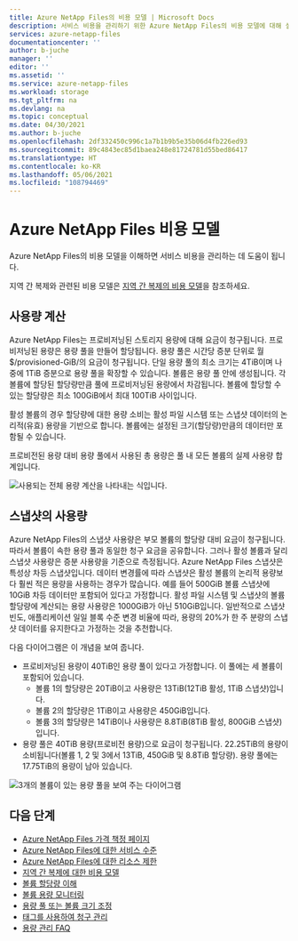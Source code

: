 ```yaml
---
title: Azure NetApp Files의 비용 모델 | Microsoft Docs
description: 서비스 비용을 관리하기 위한 Azure NetApp Files의 비용 모델에 대해 설명합니다.
services: azure-netapp-files
documentationcenter: ''
author: b-juche
manager: ''
editor: ''
ms.assetid: ''
ms.service: azure-netapp-files
ms.workload: storage
ms.tgt_pltfrm: na
ms.devlang: na
ms.topic: conceptual
ms.date: 04/30/2021
ms.author: b-juche
ms.openlocfilehash: 2df332450c996c1a7b1b9b5e35b06d4fb226ed93
ms.sourcegitcommit: 89c4843ec85d1baea248e81724781d55bed86417
ms.translationtype: HT
ms.contentlocale: ko-KR
ms.lasthandoff: 05/06/2021
ms.locfileid: "108794469"
---
```

# <a name="cost-model-for-azure-netapp-files"></a>Azure NetApp Files 비용 모델 

Azure NetApp Files의 비용 모델을 이해하면 서비스 비용을 관리하는 데 도움이 됩니다. 

지역 간 복제와 관련된 비용 모델은 [지역 간 복제의 비용 모델](cross-region-replication-introduction.md#cost-model-for-cross-region-replication)을 참조하세요.

## <a name="calculation-of-capacity-consumption"></a>사용량 계산

Azure NetApp Files는 프로비저닝된 스토리지 용량에 대해 요금이 청구됩니다.  프로비저닝된 용량은 용량 풀을 만들어 할당됩니다.  용량 풀은 시간당 증분 단위로 월 $/provisioned-GiB/의 요금이 청구됩니다. 단일 용량 풀의 최소 크기는 4TiB이며 나중에 1TiB 증분으로 용량 풀을 확장할 수 있습니다. 볼륨은 용량 풀 안에 생성됩니다.  각 볼륨에 할당된 할당량만큼 풀에 프로비저닝된 용량에서 차감됩니다. 볼륨에 할당할 수 있는 할당량은 최소 100GiB에서 최대 100TiB 사이입니다.  

활성 볼륨의 경우 할당량에 대한 용량 소비는 활성 파일 시스템 또는 스냅샷 데이터의 논리적(유효) 용량을 기반으로 합니다. 볼륨에는 설정된 크기(할당량)만큼의 데이터만 포함될 수 있습니다.

프로비전된 용량 대비 용량 풀에서 사용된 총 용량은 풀 내 모든 볼륨의 실제 사용량 합계입니다. 

   ![사용되는 전체 용량 계산을 나타내는 식입니다.](../media/azure-netapp-files/azure-netapp-files-total-used-capacity.png)

## <a name="capacity-consumption-of-snapshots"></a>스냅샷의 사용량 

Azure NetApp Files의 스냅샷 사용량은 부모 볼륨의 할당량 대비 요금이 청구됩니다.  따라서 볼륨이 속한 용량 풀과 동일한 청구 요금을 공유합니다.  그러나 활성 볼륨과 달리 스냅샷 사용량은 증분 사용량을 기준으로 측정됩니다.  Azure NetApp Files 스냅샷은 특성상 차등 스냅샷입니다. 데이터 변경률에 따라 스냅샷은 활성 볼륨의 논리적 용량보다 훨씬 적은 용량을 사용하는 경우가 많습니다. 예를 들어 500GiB 볼륨 스냅샷에 10GiB 차등 데이터만 포함되어 있다고 가정합니다. 활성 파일 시스템 및 스냅샷의 볼륨 할당량에 계산되는 용량 사용량은 1000GiB가 아닌 510GiB입니다. 일반적으로 스냅샷 빈도, 애플리케이션 일일 블록 수준 변경 비율에 따라, 용량의 20%가 한 주 분량의 스냅샷 데이터를 유지한다고 가정하는 것을 추천합니다. 

다음 다이어그램은 이 개념을 보여 줍니다. 

* 프로비저닝된 용량이 40TiB인 용량 풀이 있다고 가정합니다. 이 풀에는 세 볼륨이 포함되어 있습니다.    
    * 볼륨 1의 할당량은 20TiB이고 사용량은 13TiB(12TiB 활성, 1TiB 스냅샷)입니다.
    * 볼륨 2의 할당량은 1TiB이고 사용량은 450GiB입니다.
    * 볼륨 3의 할당량은 14TiB이나 사용량은 8.8TiB(8TiB 활성, 800GiB 스냅샷)입니다.   
* 용량 풀은 40TiB 용량(프로비전 용량)으로 요금이 청구됩니다. 22.25TiB의 용량이 소비됩니다(볼륨 1, 2 및 3에서 13TiB, 450GiB 및 8.8TiB 할당량). 용량 풀에는 17.75TiB의 용량이 남아 있습니다.   

![3개의 볼륨이 있는 용량 풀을 보여 주는 다이어그램](../media/azure-netapp-files/azure-netapp-files-capacity-pool-with-three-vols.png)

## <a name="next-steps"></a>다음 단계

* [Azure NetApp Files 가격 책정 페이지](https://azure.microsoft.com/pricing/details/storage/netapp/)
* [Azure NetApp Files에 대한 서비스 수준](azure-netapp-files-service-levels.md)
* [Azure NetApp Files에 대한 리소스 제한](azure-netapp-files-resource-limits.md)
* [지역 간 복제에 대한 비용 모델](cross-region-replication-introduction.md#cost-model-for-cross-region-replication)
* [볼륨 할당량 이해](volume-quota-introduction.md)
* [볼륨 용량 모니터링](monitor-volume-capacity.md)
* [용량 풀 또는 볼륨 크기 조정](azure-netapp-files-resize-capacity-pools-or-volumes.md)
* [태그를 사용하여 청구 관리](manage-billing-tags.md)
* [용량 관리 FAQ](azure-netapp-files-faqs.md#capacity-management-faqs)
